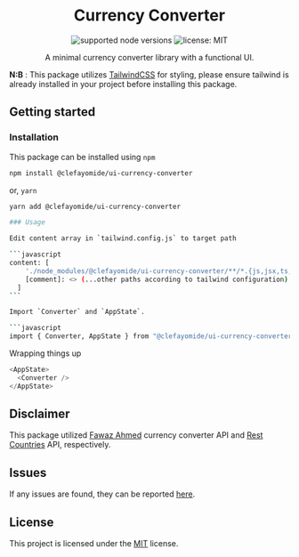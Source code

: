 <div align="center">
<h1>Currency Converter</h1>

![supported node versions](https://img.shields.io/badge/node%20v-16.x%20%7C%2017.x%20%7C%2018.x-blue)
![license: MIT](https://img.shields.io/npm/l/react.svg)

<p>A minimal currency converter library with a functional UI.</p>
</div>

**N:B** : This package utilizes [TailwindCSS](https://tailwindcss.com/) for styling, please ensure tailwind is already installed in your project before installing this package.

## Getting started

### Installation

This package can be installed using `npm`

```bash
npm install @clefayomide/ui-currency-converter
```

or, `yarn`

````bash
yarn add @clefayomide/ui-currency-converter

### Usage

Edit content array in `tailwind.config.js` to target path

```javascript
content: [
    './node_modules/@clefayomide/ui-currency-converter/**/*.{js,jsx,ts,tsx}'
    [comment]: <> (...other paths according to tailwind configuration)
  ]
```

Import `Converter` and `AppState`.

```javascript
import { Converter, AppState } from "@clefayomide/ui-currency-converter";
````

Wrapping things up

```javascript
<AppState>
  <Converter />
</AppState>
```

## Disclaimer

This package utilized [Fawaz Ahmed](https://github.com/fawazahmed0/currency-api#readme) currency converter API and [Rest Countries](https://restcountries.com/v3.1/all) API, respectively.

## Issues

If any issues are found, they can be reported [here](https://github.com/clefayomide/ui-currency-converter-library/issues).

## License

This project is licensed under the [MIT](LICENSE) license.


